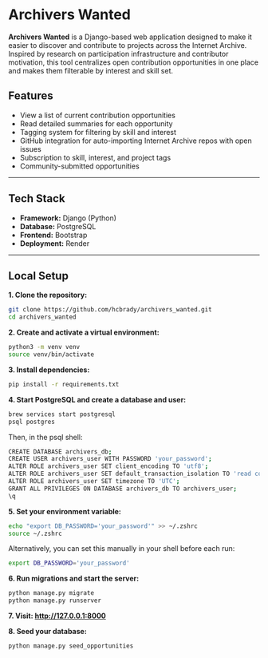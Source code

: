 # Archivers Wanted

**Archivers Wanted** is a Django-based web application designed to make it easier to discover and contribute to projects across the Internet Archive. Inspired by research on participation infrastructure and contributor motivation, this tool centralizes open contribution opportunities in one place and makes them filterable by interest and skill set.

## Features

- View a list of current contribution opportunities
- Read detailed summaries for each opportunity
- Tagging system for filtering by skill and interest
- GitHub integration for auto-importing Internet Archive repos with open issues
- Subscription to skill, interest, and project tags
- Community-submitted opportunities

---

## Tech Stack

- **Framework:** Django (Python)
- **Database:** PostgreSQL
- **Frontend:** Bootstrap
- **Deployment:** Render

---

## Local Setup

**1. Clone the repository:**

```bash
git clone https://github.com/hcbrady/archivers_wanted.git
cd archivers_wanted
```

**2. Create and activate a virtual environment:**

```bash
python3 -m venv venv
source venv/bin/activate
```

**3. Install dependencies:**
```bash
pip install -r requirements.txt
```

**4. Start PostgreSQL and create a database and user:**
```bash
brew services start postgresql
psql postgres
```
Then, in the psql shell:
```bash
CREATE DATABASE archivers_db;
CREATE USER archivers_user WITH PASSWORD 'your_password';
ALTER ROLE archivers_user SET client_encoding TO 'utf8';
ALTER ROLE archivers_user SET default_transaction_isolation TO 'read committed';
ALTER ROLE archivers_user SET timezone TO 'UTC';
GRANT ALL PRIVILEGES ON DATABASE archivers_db TO archivers_user;
\q
```
**5. Set your environment variable:**
```bash
echo "export DB_PASSWORD='your_password'" >> ~/.zshrc
source ~/.zshrc
```
Alternatively, you can set this manually in your shell before each run:
```bash
export DB_PASSWORD='your_password'
```

**6. Run migrations and start the server:**
```bash
python manage.py migrate
python manage.py runserver
```

**7. Visit: http://127.0.0.1:8000**

**8. Seed your database:**
```bash
python manage.py seed_opportunities
```






